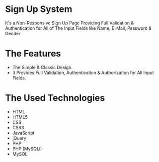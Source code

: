 # Sign Up System
It's a Non-Responsive Sign Up Page Providing Full Validation & Authentication for All of The Input Fields like Name, E-Mail, Password & Gender

# The Features
* The Simple & Classic Design.
* It Provides Full Validation, Authentication & Authorization for All Input Fields.

# The Used Technologies
* HTML
* HTML5
* CSS
* CSS3
* JavaScript
* jQuery
* PHP
* PHP (MySQLi)
* MySQL
